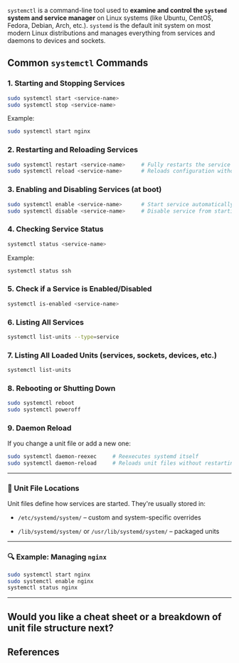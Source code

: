 
`systemctl` is a command-line tool used to **examine and control the `systemd` system and service manager** on Linux systems (like Ubuntu, CentOS, Fedora, Debian, Arch, etc.). `systemd` is the default init system on most modern Linux distributions and manages everything from services and daemons to devices and sockets.


## Common `systemctl` Commands

### 1. Starting and Stopping Services

```bash
sudo systemctl start <service-name>
sudo systemctl stop <service-name>
```

Example:

```bash
sudo systemctl start nginx
```

### 2. Restarting and Reloading Services

```bash
sudo systemctl restart <service-name>     # Fully restarts the service
sudo systemctl reload <service-name>      # Reloads configuration without restarting (if supported)
```

### 3. Enabling and Disabling Services (at boot)

```bash
sudo systemctl enable <service-name>      # Start service automatically on boot
sudo systemctl disable <service-name>     # Disable service from starting at boot
```

### 4. Checking Service Status

```bash
systemctl status <service-name>
```

Example:

```bash
systemctl status ssh
```

### 5. Check if a Service is Enabled/Disabled

```bash
systemctl is-enabled <service-name>
```

### 6. Listing All Services

```bash
systemctl list-units --type=service
```

### 7. Listing All Loaded Units (services, sockets, devices, etc.)

```bash
systemctl list-units
```

### 8. Rebooting or Shutting Down

```bash
sudo systemctl reboot
sudo systemctl poweroff
```

### 9. Daemon Reload

If you change a unit file or add a new one:

```bash
sudo systemctl daemon-reexec     # Reexecutes systemd itself
sudo systemctl daemon-reload     # Reloads unit files without restarting systemd
```

---

### 📁 Unit File Locations

Unit files define how services are started. They're usually stored in:

- `/etc/systemd/system/` – custom and system-specific overrides
    
- `/lib/systemd/system/` or `/usr/lib/systemd/system/` – packaged units
    

---

### 🔍 Example: Managing `nginx`

```bash
sudo systemctl start nginx
sudo systemctl enable nginx
systemctl status nginx
```

---

Would you like a cheat sheet or a breakdown of unit file structure next?
---

## References


